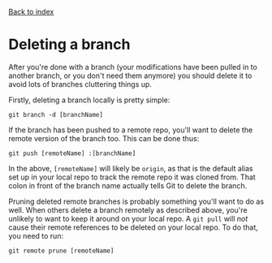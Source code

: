 [Back to index](README.md)
# Deleting a branch
After you're done with a branch (your modifications have been pulled in to another branch, or you don't need them anymore) you should delete it to avoid lots of branches cluttering things up.

Firstly, deleting a branch locally is pretty simple:
```
git branch -d [branchName]
```

If the branch has been pushed to a remote repo, you'll want to delete the remote version of the branch too.  This can be done thus:
```
git push [remoteName] :[branchName]
```
In the above, `[remoteName]` will likely be `origin`, as that is the default alias set up in your local repo to track the remote repo it was cloned from.  That colon in front of the branch name actually tells Git to delete the branch.

Pruning deleted remote branches is probably something you'll want to do as well.  When others delete a branch remotely as described above, you're unlikely to want to keep it around on your local repo.  A `git pull` will *not* cause their remote references to be deleted on your local repo.  To do that, you need to run:
```
git remote prune [remoteName]
```

